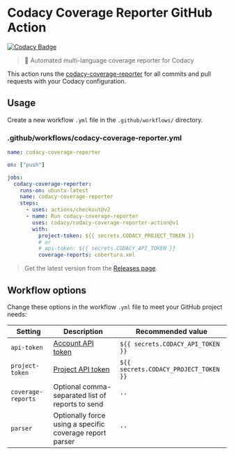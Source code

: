 # Codacy Coverage Reporter GitHub Action

[![Codacy Badge](https://app.codacy.com/project/badge/Grade/db5eda4c50b24c008b2c19f1117c9cef)](https://www.codacy.com/gh/codacy/codacy-coverage-reporter-action/dashboard?utm_source=github.com&amp;utm_medium=referral&amp;utm_content=codacy/codacy-coverage-reporter-action&amp;utm_campaign=Badge_Grade)

> 🤖 Automated multi-language coverage reporter for Codacy

This action runs the [codacy-coverage-reporter](https://github.com/codacy/codacy-coverage-reporter) for all commits and pull requests with your Codacy configuration.

## Usage

Create a new workflow `.yml` file in the `.github/workflows/` directory.

### .github/workflows/codacy-coverage-reporter.yml

```yml
name: codacy-coverage-reporter

on: ["push"]

jobs:
  codacy-coverage-reporter:
    runs-on: ubuntu-latest
    name: codacy-coverage-reporter
    steps:
      - uses: actions/checkout@v2
      - name: Run codacy-coverage-reporter
        uses: codacy/codacy-coverage-reporter-action@v1
        with:
          project-token: ${{ secrets.CODACY_PROJECT_TOKEN }}
          # or
          # api-token: ${{ secrets.CODACY_API_TOKEN }}
          coverage-reports: cobertura.xml
```

> Get the latest version from the [Releases page](https://github.com/codacy/codacy-coverage-reporter-action/releases).

## Workflow options

Change these options in the workflow `.yml` file to meet your GitHub project needs:

| Setting            | Description                                                                            | Recommended value                     |
| ------------------ | -------------------------------------------------------------------------------------- | ------------------------------------- |
| `api-token`        | [Account API token](https://docs.codacy.com/codacy-api/api-tokens/#account-api-tokens) | `${{ secrets.CODACY_API_TOKEN }}`     |
| `project-token`    | [Project API token](https://docs.codacy.com/codacy-api/api-tokens/#project-api-tokens) | `${{ secrets.CODACY_PROJECT_TOKEN }}` |
| `coverage-reports` | Optional comma-separated list of reports to send                                       | `''`                                  |
| `parser`           | Optionally force using a specific coverage report parser                               | `''`                                  |
